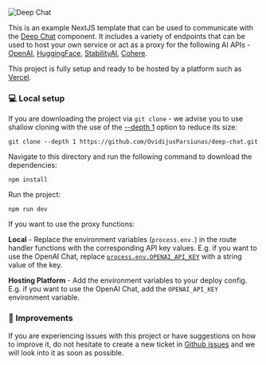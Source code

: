 ![Deep Chat](../../assets/readme/nextjs-connect.png)

This is an example NextJS template that can be used to communicate with the [Deep Chat](https://www.npmjs.com/package/deep-chat) component. It includes a variety of endpoints that can be used to host your own service or act as a proxy for the following AI APIs - [OpenAI](https://openai.com/blog/openai-api), [HuggingFace](https://learn.microsoft.com/en-gb/azure/cognitive-services/), [StabilityAI](https://stability.ai/), [Cohere](https://docs.cohere.com/docs).

This project is fully setup and ready to be hosted by a platform such as [Vercel](https://vercel.com/).

### :computer: Local setup

If you are downloading the project via `git clone` - we advise you to use shallow cloning with the use of the [--depth 1](https://www.perforce.com/blog/vcs/git-beyond-basics-using-shallow-clones) option to reduce its size:

```
git clone --depth 1 https://github.com/OvidijusParsiunas/deep-chat.git
```

Navigate to this directory and run the following command to download the dependencies:

```
npm install
```

Run the project:

```
npm run dev
```

If you want to use the proxy functions:

<b>Local</b> - Replace the environment variables (`process.env.`) in the route handler functions with the corresponding API key values. E.g. if you want to use the OpenAI Chat, replace [`process.env.OPENAI_API_KEY`](https://github.com/OvidijusParsiunas/deep-chat/blob/d2fdd06dabbf30f3bd318c37e37dce99650d60f3/example-servers/nextjs/pages/api/openai/chat.ts#L24) with a string value of the key.

<b>Hosting Platform</b> - Add the environment variables to your deploy config. E.g. if you want to use the OpenAI Chat, add the `OPENAI_API_KEY` environment variable.

### :wrench: Improvements

If you are experiencing issues with this project or have suggestions on how to improve it, do not hesitate to create a new ticket in [Github issues](https://github.com/OvidijusParsiunas/deep-chat/issues) and we will look into it as soon as possible.
